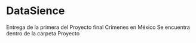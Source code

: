 # DataSience
Entrega de la primera del Proyecto final Crimenes en México
Se encuentra dentro de la carpeta Proyecto
